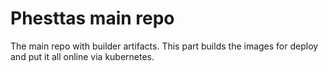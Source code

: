 # Phesttas main repo
The main repo with builder artifacts. This part builds the images for deploy and put it all online via kubernetes.
#
